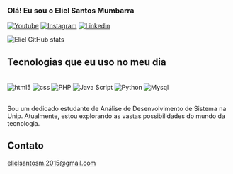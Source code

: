 ### Olá! Eu sou o Eliel Santos Mumbarra

[![Youtube](https://img.shields.io/badge/YouTube-FF0000?style=for-the-badge&logo=youtube&logoColor=white)](https://www.youtube.com/channel/UCuSOgbKu6CT6iBr6ehDnp8Q)
[![Instagram](https://img.shields.io/badge/Instagram-E4405F?style=for-the-badge&logo=instagram&logoColor=white)](https://www.instagram.com/lielziin?igsh=anc5ZG04NnhpaHho)
[![Linkedin](https://img.shields.io/badge/LinkedIn-0077B5?style=for-the-badge&logo=linkedin&logoColor=white)](https://www.linkedin.com/in/eliel-santos-mumbarra-659288257/)

![Eliel GitHub stats](https://github-readme-stats.vercel.app/api?username=lielzin&show_icons=true&theme=dracula)

## Tecnologias que eu uso no meu dia

<div style="display: inline_block"><br/> 
    <img align="center" alt="html5" src="https://img.shields.io/badge/HTML5-E34F26?style=for-the-badge&logo=html5&logoColor=white" />
    <img align="center" alt="css" src="https://img.shields.io/badge/CSS3-1572B6?style=for-the-badge&logo=css3&logoColor=white" />
    <img align="center" alt="PHP" src="https://img.shields.io/badge/PHP-777BB4?style=for-the-badge&logo=php&logoColor=white" />
    <img align="center" alt="Java Script" src="https://img.shields.io/badge/JavaScript-F7DF1E?style=for-the-badge&logo=javascript&logoColor=black" />
    <img align="center" alt="Python" src="https://img.shields.io/badge/Python-3776AB?style=for-the-badge&logo=python&logoColor=white" />
    <img align="center" alt="Mysql" src="https://img.shields.io/badge/MySQL-00000F?style=for-the-badge&logo=mysql&logoColor=white" />
</div><br/>

Sou um dedicado estudante de Análise de Desenvolvimento de Sistema na Unip. Atualmente, estou explorando as vastas possibilidades do mundo da tecnologia.

## Contato
elielsantosm.2015@gmail.com
